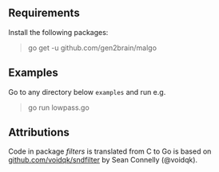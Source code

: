 ## Requirements
Install the following packages:
> go get -u github.com/gen2brain/malgo

## Examples
Go to any directory below `examples` and run e.g.
> go run lowpass.go

## Attributions
Code in package _filters_ is translated from C to Go is based on [github.com/voidqk/sndfilter](https://github.com/voidqk/sndfilter) by Sean Connelly (@voidqk).